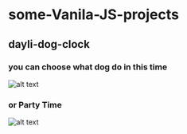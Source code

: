 # some-Vanila-JS-projects
## dayli-dog-clock
### you can choose what dog do in this time
![alt text](https://raw.githubusercontent.com/taskoff/some-Vanila-JS-project/daily-dog-clock/master/project.img/lunch.jpg)

### or Party Time
![alt text](https://raw.githubusercontent.com/taskoff/some-Vanila-JS-project/daily-dog-clock/master/project.img/party.jpg)

